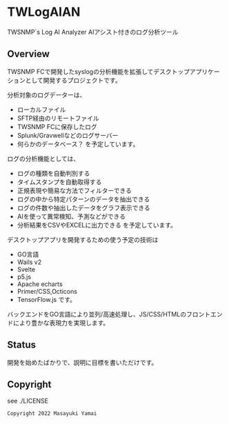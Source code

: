 # TWLogAIAN
TWSNMP`s Log AI Analyzer
AIアシスト付きのログ分析ツール

## Overview
TWSNMP FCで開発したsyslogの分析機能を拡張してデスクトップアプリケーションとして開発するプロジェクトです。

分析対象のログデーターは、
- ローカルファイル
- SFTP経由のリモートファイル
- TWSNMP FCに保存したログ
- Splunk/Gravwellなどのログサーバー
- 何らかのデータベース？
を予定しています。

ログの分析機能としては、
- ログの種類を自動判別する
- タイムスタンプを自動取得する
- 正規表現や簡易な方法でフィルターできる
- ログの中から特定パターンのデータを抽出できる
- ログの件数や抽出したデータをグラフ表示できる
- AIを使って異常検知、予測などができる
- 分析結果をCSVやEXCELに出力できる
を予定しています。

デスクトップアプリを開発するための使う予定の技術は
- GO言語
- Wails v2
- Svelte
- p5.js
- Apache echarts
- Primer/CSS,Octicons
- TensorFlow.js
です。

バックエンドをGO言語により並列/高速処理し、JS/CSS/HTMLのフロントエンドにより豊かな表現力を実現します。

## Status

開発を始めたばかりで、説明に目標を書いただけです。


## Copyright

see ./LICENSE

```
Copyright 2022 Masayuki Yamai
```

